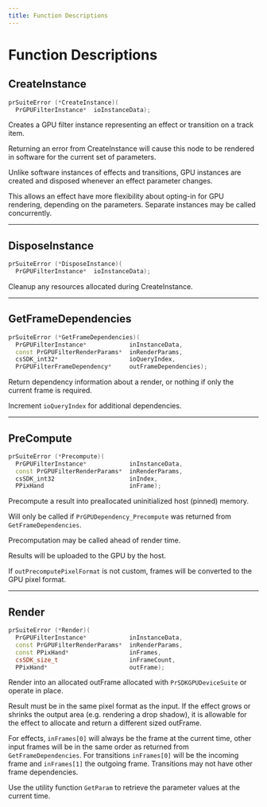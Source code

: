 ```yaml
---
title: Function Descriptions
---
```

# Function Descriptions

## CreateInstance

```cpp
prSuiteError (*CreateInstance)(
  PrGPUFilterInstance*  ioInstanceData);
```

Creates a GPU filter instance representing an effect or transition on a track item.

Returning an error from CreateInstance will cause this node to be rendered in software for the current set of parameters.

Unlike software instances of effects and transitions, GPU instances are created and disposed whenever an effect parameter changes.

This allows an effect have more flexibility about opting-in for GPU rendering, depending on the parameters. Separate instances may be called concurrently.

---

## DisposeInstance

```cpp
prSuiteError (*DisposeInstance)(
  PrGPUFilterInstance*  ioInstanceData);
```

Cleanup any resources allocated during CreateInstance.

---

## GetFrameDependencies

```cpp
prSuiteError (*GetFrameDependencies)(
  PrGPUFilterInstance*            inInstanceData,
  const PrGPUFilterRenderParams*  inRenderParams,
  csSDK_int32*                    ioQueryIndex,
  PrGPUFilterFrameDependency*     outFrameDependencies);
```

Return dependency information about a render, or nothing if only the current frame is required.

Increment `ioQueryIndex` for additional dependencies.

---

## PreCompute

```cpp
prSuiteError (*Precompute)(
  PrGPUFilterInstance*            inInstanceData,
  const PrGPUFilterRenderParams*  inRenderParams,
  csSDK_int32                     inIndex,
  PPixHand                        inFrame);
```

Precompute a result into preallocated uninitialized host (pinned) memory.

Will only be called if `PrGPUDependency_Precompute` was returned from `GetFrameDependencies`.

Precomputation may be called ahead of render time.

Results will be uploaded to the GPU by the host.

If `outPrecomputePixelFormat` is not custom, frames will be converted to the GPU pixel format.

---

## Render

```cpp
prSuiteError (*Render)(
  PrGPUFilterInstance*            inInstanceData,
  const PrGPUFilterRenderParams*  inRenderParams,
  const PPixHand*                 inFrames,
  csSDK_size_t                    inFrameCount,
  PPixHand*                       outFrame);
```

Render into an allocated outFrame allocated with `PrSDKGPUDeviceSuite` or operate in place.

Result must be in the same pixel format as the input. If the effect grows or shrinks the output area (e.g. rendering a drop shadow), it is allowable for the effect to allocate and return a different sized outFrame.

For effects, `inFrames[0]` will always be the frame at the current time, other input frames will be in the same order as returned from `GetFrameDependencies`. For transitions `inFrames[0]` will be the incoming frame and `inFrames[1]` the outgoing frame. Transitions may not have other frame dependencies.

Use the utility function `GetParam` to retrieve the parameter values at the current time.
